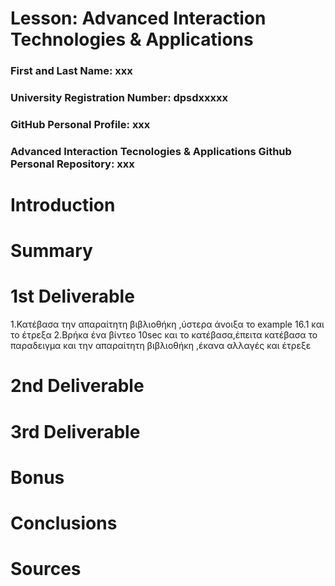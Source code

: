 # Lesson: Advanced Interaction Technologies & Applications

### First and Last Name: xxx
### University Registration Number: dpsdxxxxx
### GitHub Personal Profile: xxx
### Advanced Interaction Tecnologies & Applications Github Personal Repository: xxx

# Introduction

# Summary


# 1st Deliverable
1.Κατέβασα την απαραίτητη βιβλιοθήκη ,ύστερα άνοιξα το example 16.1 και το έτρεξα
2.Βρήκα ένα βίντεο 10sec και το κατέβασα,έπειτα κατέβασα το παραδειγμα και την απαραίτητη βιβλιοθήκη ,έκανα αλλαγές και έτρεξε


# 2nd Deliverable



# 3rd Deliverable 


# Bonus 


# Conclusions


# Sources
